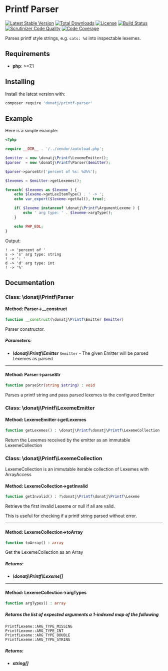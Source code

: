 # Printf Parser

[![Latest Stable Version](https://poser.pugx.org/donatj/printf-parser/version)](https://packagist.org/packages/donatj/printf-parser)
[![Total Downloads](https://poser.pugx.org/donatj/printf-parser/downloads)](https://packagist.org/packages/donatj/printf-parser)
[![License](https://poser.pugx.org/donatj/printf-parser/license)](https://packagist.org/packages/donatj/printf-parser)
[![Build Status](https://travis-ci.org/donatj/printf-parser.svg?branch=master)](https://travis-ci.org/donatj/printf-parser)
[![Scrutinizer Code Quality](https://scrutinizer-ci.com/g/donatj/printf-parser/badges/quality-score.png?b=master)](https://scrutinizer-ci.com/g/donatj/printf-parser)
[![Code Coverage](https://scrutinizer-ci.com/g/donatj/printf-parser/badges/coverage.png?b=master)](https://scrutinizer-ci.com/g/donatj/printf-parser)


Parses printf style strings, e.g. `cats: %d` into inspectable lexemes.


## Requirements

- **php**: >=7.1

## Installing

Install the latest version with:

```bash
composer require 'donatj/printf-parser'
```

## Example

Here is a simple example:

```php
<?php

require __DIR__ . '/../vendor/autoload.php';

$emitter = new \donatj\Printf\LexemeEmitter();
$parser  = new \donatj\Printf\Parser($emitter);

$parser->parseStr('percent of %s: %d%%');

$lexemes = $emitter->getLexemes();

foreach( $lexemes as $lexeme ) {
	echo $lexeme->getLexItemType() . ' -> ';
	echo var_export($lexeme->getVal(), true);

	if( $lexeme instanceof \donatj\Printf\ArgumentLexeme ) {
		echo ' arg type: ' . $lexeme->argType();
	}

	echo PHP_EOL;
}

```

Output:

```
! -> 'percent of '
s -> 's' arg type: string
! -> ': '
d -> 'd' arg type: int
! -> '%'
```

## Documentation

### Class: \donatj\Printf\Parser

#### Method: Parser->__construct

```php
function __construct(\donatj\Printf\Emitter $emitter)
```

Parser constructor.

##### Parameters:

- ***\donatj\Printf\Emitter*** `$emitter` - The given Emitter will be parsed Lexemes as parsed

---

#### Method: Parser->parseStr

```php
function parseStr(string $string) : void
```

Parses a printf string and pass parsed lexemes to the configured Emitter

### Class: \donatj\Printf\LexemeEmitter

#### Method: LexemeEmitter->getLexemes

```php
function getLexemes() : \donatj\Printf\donatj\Printf\LexemeCollection
```

Return the Lexemes received by the emitter as an immutable LexemeCollection

### Class: \donatj\Printf\LexemeCollection

LexemeCollection is an immutable iterable collection of Lexemes with ArrayAccess

#### Method: LexemeCollection->getInvalid

```php
function getInvalid() : ?\donatj\Printf\donatj\Printf\Lexeme
```

Retrieve the first invalid Lexeme or null if all are valid.  
  
This is useful for checking if a printf string parsed without error.

---

#### Method: LexemeCollection->toArray

```php
function toArray() : array
```

Get the LexemeCollection as an Array

##### Returns:

- ***\donatj\Printf\Lexeme[]***

---

#### Method: LexemeCollection->argTypes

```php
function argTypes() : array
```

##### Returns the list of expected arguments a 1-indexed map of the following

```  
PrintfLexeme::ARG_TYPE_MISSING  
PrintfLexeme::ARG_TYPE_INT  
PrintfLexeme::ARG_TYPE_DOUBLE  
PrintfLexeme::ARG_TYPE_STRING  
```

##### Returns:

- ***string[]***